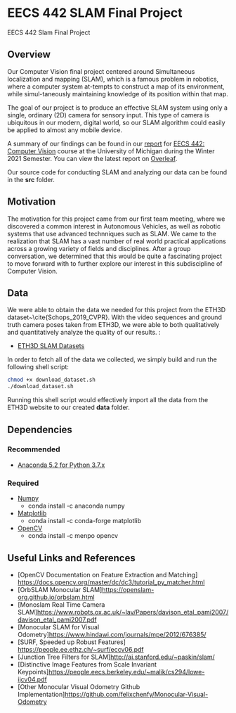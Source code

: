 # EECS 442 SLAM Final Project

EECS 442 Slam Final Project


## Overview

Our Computer Vision final project centered around Simultaneous localization and mapping (SLAM), which is a famous  problem in robotics,  where a computer  system  at-tempts to construct a map of its environment, while simul-taneously maintaining knowledge of its position within that map.

The goal of our project is to produce an effective SLAM system using only a single, ordinary (2D) camera for sensory input. This type of camera is ubiquitous in our modern, digital world, so our SLAM algorithm could easily be applied to almost any mobile device. 

A summary of our findings can be found in our [report](EECS_442_Computer_Vision_SLAM_Project.pdf) for [EECS 442: Computer Vision](https://web.eecs.umich.edu/~justincj/teaching/eecs442/WI2021/) course at the University of Michigan during the Winter 2021 Semester. You can view the latest report on [Overleaf](https://www.overleaf.com/project/608447d3ec80589a09854d0f).

Our source code for conducting SLAM and analyzing our data can be found in the **src** folder.


## Motivation
The motivation for this project came from our first team meeting, where we discovered a common interest in Autonomous Vehicles, as well as robotic systems that use advanced technniques such as SLAM. We came to the realization that SLAM has a vast number of real world practical applications across a growing variety of fields and disciplines. After a group conversation, we determined that this would be quite a fascinating project to move forward with to further explore our interest in this subdiscipline of Computer Vision.

## Data
We were able to obtain the data we needed for this project from the ETH3D dataset~\cite{Schops_2019_CVPR}. With the video sequences and ground truth camera poses taken from ETH3D, we were able to both qualitatively and quantitatively analyze the quality of our results. :
* [ETH3D SLAM Datasets]("https://www.eth3d.net/data/slam/datasets/")

In order to fetch all of the data we collected, we simply build and run the following shell script: 
```bash
chmod +x download_dataset.sh 
./download_dataset.sh
```
Running this shell script would effectively import all the data from the ETH3D website to our created **data** folder.


## Dependencies
### Recommended
* [Anaconda 5.2 for Python 3.7.x](https://www.anaconda.com/download/)

### Required
* [Numpy](https://www.numpy.org)
    * conda install -c anaconda numpy
* [Matplotlib](https://matplotlib.org)
    * conda install -c conda-forge matplotlib
* [OpenCV](https://opencv.org)
    * conda install -c menpo opencv


## Useful Links and References
* [OpenCV Documentation on Feature Extraction and Matching] https://docs.opencv.org/master/dc/dc3/tutorial_py_matcher.html
* [OrbSLAM Monocular SLAM]https://openslam-org.github.io/orbslam.html
* [Monoslam Real Time Camera SLAM]https://www.robots.ox.ac.uk/~lav/Papers/davison_etal_pami2007/davison_etal_pami2007.pdf
* [Monocular SLAM for Visual Odometry]https://www.hindawi.com/journals/mpe/2012/676385/
* [SURF, Speeded up Robust Features] https://people.ee.ethz.ch/~surf/eccv06.pdf
* [Junction Tree Filters for SLAM]http://ai.stanford.edu/~paskin/slam/
* [Distinctive Image Features from Scale Invariant Keypoints]https://people.eecs.berkeley.edu/~malik/cs294/lowe-ijcv04.pdf
* [Other Monocular Visual Odometry Github Implementation]https://github.com/felixchenfy/Monocular-Visual-Odometry


